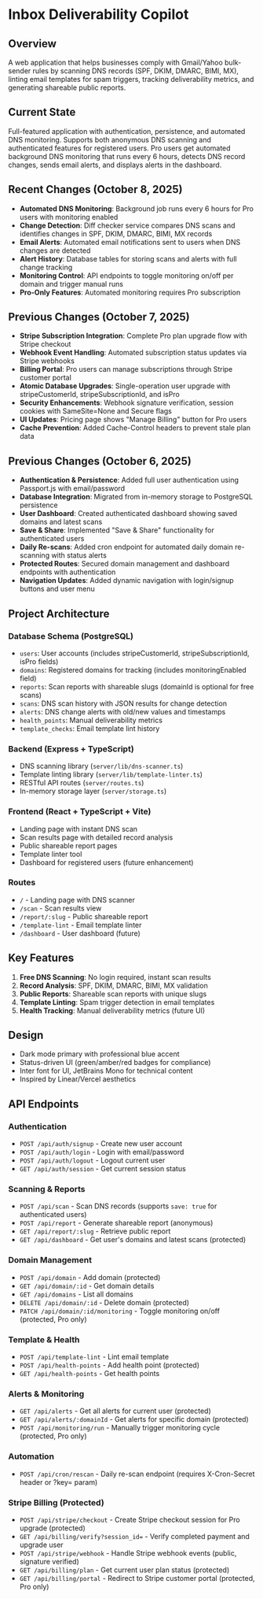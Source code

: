 # Inbox Deliverability Copilot

## Overview
A web application that helps businesses comply with Gmail/Yahoo bulk-sender rules by scanning DNS records (SPF, DKIM, DMARC, BIMI, MX), linting email templates for spam triggers, tracking deliverability metrics, and generating shareable public reports.

## Current State
Full-featured application with authentication, persistence, and automated DNS monitoring. Supports both anonymous DNS scanning and authenticated features for registered users. Pro users get automated background DNS monitoring that runs every 6 hours, detects DNS record changes, sends email alerts, and displays alerts in the dashboard.

## Recent Changes (October 8, 2025)
- **Automated DNS Monitoring**: Background job runs every 6 hours for Pro users with monitoring enabled
- **Change Detection**: Diff checker service compares DNS scans and identifies changes in SPF, DKIM, DMARC, BIMI, MX records
- **Email Alerts**: Automated email notifications sent to users when DNS changes are detected
- **Alert History**: Database tables for storing scans and alerts with full change tracking
- **Monitoring Control**: API endpoints to toggle monitoring on/off per domain and trigger manual runs
- **Pro-Only Features**: Automated monitoring requires Pro subscription

## Previous Changes (October 7, 2025)
- **Stripe Subscription Integration**: Complete Pro plan upgrade flow with Stripe checkout
- **Webhook Event Handling**: Automated subscription status updates via Stripe webhooks
- **Billing Portal**: Pro users can manage subscriptions through Stripe customer portal
- **Atomic Database Upgrades**: Single-operation user upgrade with stripeCustomerId, stripeSubscriptionId, and isPro
- **Security Enhancements**: Webhook signature verification, session cookies with SameSite=None and Secure flags
- **UI Updates**: Pricing page shows "Manage Billing" button for Pro users
- **Cache Prevention**: Added Cache-Control headers to prevent stale plan data

## Previous Changes (October 6, 2025)
- **Authentication & Persistence**: Added full user authentication using Passport.js with email/password
- **Database Integration**: Migrated from in-memory storage to PostgreSQL persistence
- **User Dashboard**: Created authenticated dashboard showing saved domains and latest scans
- **Save & Share**: Implemented "Save & Share" functionality for authenticated users
- **Daily Re-scans**: Added cron endpoint for automated daily domain re-scanning with status alerts
- **Protected Routes**: Secured domain management and dashboard endpoints with authentication
- **Navigation Updates**: Added dynamic navigation with login/signup buttons and user menu

## Project Architecture

### Database Schema (PostgreSQL)
- `users`: User accounts (includes stripeCustomerId, stripeSubscriptionId, isPro fields)
- `domains`: Registered domains for tracking (includes monitoringEnabled field)
- `reports`: Scan reports with shareable slugs (domainId is optional for free scans)
- `scans`: DNS scan history with JSON results for change detection
- `alerts`: DNS change alerts with old/new values and timestamps
- `health_points`: Manual deliverability metrics
- `template_checks`: Email template lint history

### Backend (Express + TypeScript)
- DNS scanning library (`server/lib/dns-scanner.ts`)
- Template linting library (`server/lib/template-linter.ts`)
- RESTful API routes (`server/routes.ts`)
- In-memory storage layer (`server/storage.ts`)

### Frontend (React + TypeScript + Vite)
- Landing page with instant DNS scan
- Scan results page with detailed record analysis
- Public shareable report pages
- Template linter tool
- Dashboard for registered users (future enhancement)

### Routes
- `/` - Landing page with DNS scanner
- `/scan` - Scan results view
- `/report/:slug` - Public shareable report
- `/template-lint` - Email template linter
- `/dashboard` - User dashboard (future)

## Key Features
1. **Free DNS Scanning**: No login required, instant scan results
2. **Record Analysis**: SPF, DKIM, DMARC, BIMI, MX validation
3. **Public Reports**: Shareable scan reports with unique slugs
4. **Template Linting**: Spam trigger detection in email templates
5. **Health Tracking**: Manual deliverability metrics (future UI)

## Design
- Dark mode primary with professional blue accent
- Status-driven UI (green/amber/red badges for compliance)
- Inter font for UI, JetBrains Mono for technical content
- Inspired by Linear/Vercel aesthetics

## API Endpoints

### Authentication
- `POST /api/auth/signup` - Create new user account
- `POST /api/auth/login` - Login with email/password
- `POST /api/auth/logout` - Logout current user
- `GET /api/auth/session` - Get current session status

### Scanning & Reports
- `POST /api/scan` - Scan DNS records (supports `save: true` for authenticated users)
- `POST /api/report` - Generate shareable report (anonymous)
- `GET /api/report/:slug` - Retrieve public report
- `GET /api/dashboard` - Get user's domains and latest scans (protected)

### Domain Management
- `POST /api/domain` - Add domain (protected)
- `GET /api/domain/:id` - Get domain details
- `GET /api/domains` - List all domains
- `DELETE /api/domain/:id` - Delete domain (protected)
- `PATCH /api/domain/:id/monitoring` - Toggle monitoring on/off (protected, Pro only)

### Template & Health
- `POST /api/template-lint` - Lint email template
- `POST /api/health-points` - Add health point (protected)
- `GET /api/health-points` - Get health points

### Alerts & Monitoring
- `GET /api/alerts` - Get all alerts for current user (protected)
- `GET /api/alerts/:domainId` - Get alerts for specific domain (protected)
- `POST /api/monitoring/run` - Manually trigger monitoring cycle (protected, Pro only)

### Automation
- `POST /api/cron/rescan` - Daily re-scan endpoint (requires X-Cron-Secret header or ?key= param)

### Stripe Billing (Protected)
- `POST /api/stripe/checkout` - Create Stripe checkout session for Pro upgrade (protected)
- `GET /api/billing/verify?session_id=` - Verify completed payment and upgrade user
- `POST /api/stripe/webhook` - Handle Stripe webhook events (public, signature verified)
- `GET /api/billing/plan` - Get current user plan status (protected)
- `GET /api/billing/portal` - Redirect to Stripe customer portal (protected, Pro only)
